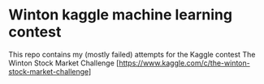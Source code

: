 # Winton kaggle machine learning contest

This repo contains my (mostly failed) attempts for the Kaggle contest The Winton Stock Market Challenge 
[https://www.kaggle.com/c/the-winton-stock-market-challenge]
